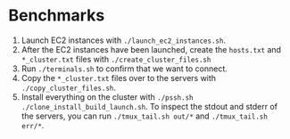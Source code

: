 # Benchmarks

1. Launch EC2 instances with `./launch_ec2_instances.sh`.
2. After the EC2 instances have been launched, create the `hosts.txt` and
   `*_cluster.txt` files with `./create_cluster_files.sh`
3. Run `./terminals.sh` to confirm that we want to connect.
4. Copy the `*_cluster.txt` files over to the servers with
   `./copy_cluster_files.sh`.
5. Install everything on the cluster with `./pssh.sh
   ./clone_install_build_launch.sh`. To inspect the stdout and stderr of the
   servers, you can run `./tmux_tail.sh out/*` and `./tmux_tail.sh err/*`.
